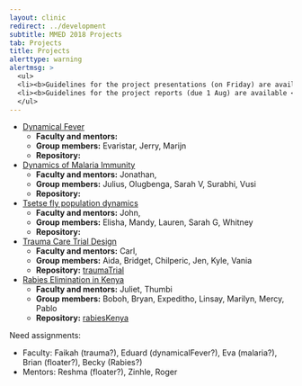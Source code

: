 ```yaml
---
layout: clinic
redirect: ../development
subtitle: MMED 2018 Projects
tab: Projects
title: Projects
alerttype: warning
alertmsg: >
  <ul>
  <li><b>Guidelines for the project presentations (on Friday) are available <a href="./projectPresentations">here</a>.</b></li>
  <li><b>Guidelines for the project reports (due 1 Aug) are available <a href="./projectReports">here</a>.</b></li>
  </ul>
---
```


- [Dynamical Fever](./dynamicalFever)
    - **Faculty and mentors:**  
    - **Group members:**  Evaristar, Jerry, Marijn
    - **Repository:**
- [Dynamics of Malaria Immunity](./malariaImmunity)
    - **Faculty and mentors:**  Jonathan,
    - **Group members:**  Julius, Olugbenga, Sarah V, Surabhi, Vusi
    - **Repository:**
- [Tsetse fly population dynamics](./tsetse)
    - **Faculty and mentors:**  John,
    - **Group members:** Elisha, Mandy, Lauren, Sarah G, Whitney
    - **Repository:**
- [Trauma Care Trial Design](./traumaTrial)
    - **Faculty and mentors:**  Carl,
    - **Group members:** Aida, Bridget, Chilperic, Jen, Kyle, Vania
    - **Repository:** [traumaTrial](http://www.github.com/ICI3D/traumaTrial)
- [Rabies Elimination in Kenya](./rabiesKenya)
    - **Faculty and mentors:**  Juliet, Thumbi
    - **Group members:**  Boboh, Bryan, Expeditho, Linsay, Marilyn, Mercy, Pablo
    - **Repository:** [rabiesKenya](http://www.github.com/ICI3D/rabiesKenya)


Need assignments:
- Faculty: Faikah (trauma?), Eduard (dynamicalFever?), Eva (malaria?), Brian (floater?), Becky (Rabies?)
- Mentors: Reshma (floater?), Zinhle, Roger
